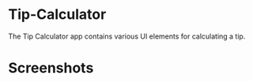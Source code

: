 # Tip-Calculator
The Tip Calculator app contains various UI elements for calculating a tip.
# Screenshots

